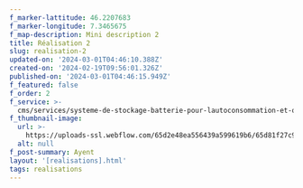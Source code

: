 ```yaml
---
f_marker-lattitude: 46.2207683
f_marker-longitude: 7.3465675
f_map-description: Mini description 2
title: Réalisation 2
slug: realisation-2
updated-on: '2024-03-01T04:46:10.388Z'
created-on: '2024-02-19T09:56:01.326Z'
published-on: '2024-03-01T04:46:15.949Z'
f_featured: false
f_order: 2
f_service: >-
  cms/services/systeme-de-stockage-batterie-pour-lautoconsommation-et-ou-le-full-backup.md
f_thumbnail-image:
  url: >-
    https://uploads-ssl.webflow.com/65d2e48ea556439a599619b6/65d81f27c9e0f34761d2ee54_Sion_1.jpg
  alt: null
f_post-summary: Ayent
layout: '[realisations].html'
tags: realisations
---
```



